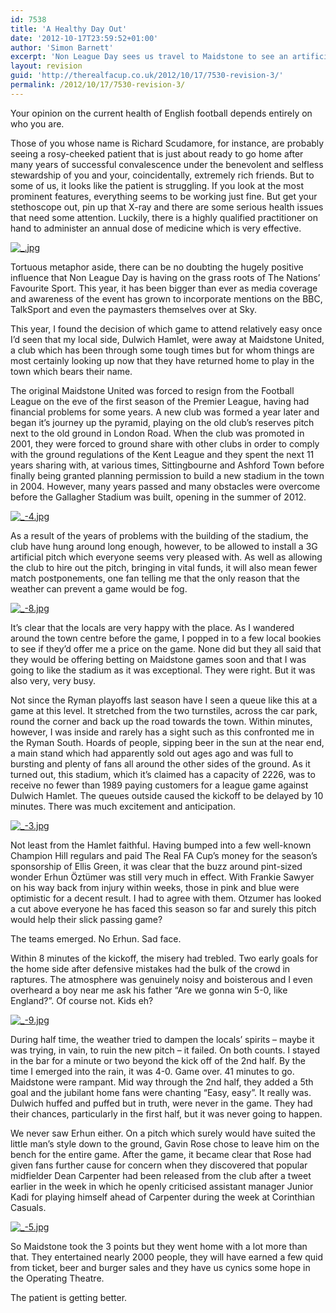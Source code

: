 ```yaml
---
id: 7538
title: 'A Healthy Day Out'
date: '2012-10-17T23:59:52+01:00'
author: 'Simon Barnett'
excerpt: 'Non League Day sees us travel to Maidstone to see an artificial pitch, a drubbing and a lot of football supporters in one place.'
layout: revision
guid: 'http://therealfacup.co.uk/2012/10/17/7530-revision-3/'
permalink: /2012/10/17/7530-revision-3/
---
```


Your opinion on the current health of English football depends entirely on who you are.

Those of you whose name is Richard Scudamore, for instance, are probably seeing a rosy-cheeked patient that is just about ready to go home after many years of successful convalescence under the benevolent and selfless stewardship of you and your, coincidentally, extremely rich friends. But to some of us, it looks like the patient is struggling. If you look at the most prominent features, everything seems to be working just fine. But get your stethoscope out, pin up that X-ray and there are some serious health issues that need some attention. Luckily, there is a highly qualified practitioner on hand to administer an annual dose of medicine which is very effective.

[![_.jpg](http://lh5.ggpht.com/-vjNHRUIN7FE/UHxd_NPUKxI/AAAAAAAACDc/ecjFB6Me5aI/h320/_.jpg)](http://lh5.ggpht.com/-vjNHRUIN7FE/UHxd_NPUKxI/AAAAAAAACDc/ecjFB6Me5aI/w800/_.jpg)

Tortuous metaphor aside, there can be no doubting the hugely positive influence that Non League Day is having on the grass roots of The Nations’ Favourite Sport. This year, it has been bigger than ever as media coverage and awareness of the event has grown to incorporate mentions on the BBC, TalkSport and even the paymasters themselves over at Sky.

This year, I found the decision of which game to attend relatively easy once I’d seen that my local side, Dulwich Hamlet, were away at Maidstone United, a club which has been through some tough times but for whom things are most certainly looking up now that they have returned home to play in the town which bears their name.

The original Maidstone United was forced to resign from the Football League on the eve of the first season of the Premier League, having had financial problems for some years. A new club was formed a year later and began it’s journey up the pyramid, playing on the old club’s reserves pitch next to the old ground in London Road. When the club was promoted in 2001, they were forced to ground share with other clubs in order to comply with the ground regulations of the Kent League and they spent the next 11 years sharing with, at various times, Sittingbourne and Ashford Town before finally being granted planning permission to build a new stadium in the town in 2004. However, many years passed and many obstacles were overcome before the Gallagher Stadium was built, opening in the summer of 2012.

[![_-4.jpg](http://lh4.ggpht.com/-_OJ8FeDLN0Y/UHxePB-HW9I/AAAAAAAACD0/QaDzxbtIFxc/h320/_-4.jpg)](http://lh4.ggpht.com/-_OJ8FeDLN0Y/UHxePB-HW9I/AAAAAAAACD0/QaDzxbtIFxc/w800/_-4.jpg)

As a result of the years of problems with the building of the stadium, the club have hung around long enough, however, to be allowed to install a 3G artificial pitch which everyone seems very pleased with. As well as allowing the club to hire out the pitch, bringing in vital funds, it will also mean fewer match postponements, one fan telling me that the only reason that the weather can prevent a game would be fog.

[![_-8.jpg](http://lh3.ggpht.com/-gKvc-t2F2ds/UHxekvgsdXI/AAAAAAAACEY/VIrJ3CBr9qE/h320/_-8.jpg)](http://lh3.ggpht.com/-gKvc-t2F2ds/UHxekvgsdXI/AAAAAAAACEY/VIrJ3CBr9qE/w800/_-8.jpg)

It’s clear that the locals are very happy with the place. As I wandered around the town centre before the game, I popped in to a few local bookies to see if they’d offer me a price on the game. None did but they all said that they would be offering betting on Maidstone games soon and that I was going to like the stadium as it was exceptional. They were right. But it was also very, very busy.

Not since the Ryman playoffs last season have I seen a queue like this at a game at this level. It stretched from the two turnstiles, across the car park, round the corner and back up the road towards the town. Within minutes, however, I was inside and rarely has a sight such as this confronted me in the Ryman South. Hoards of people, sipping beer in the sun at the near end, a main stand which had apparently sold out ages ago and was full to bursting and plenty of fans all around the other sides of the ground. As it turned out, this stadium, which it’s claimed has a capacity of 2226, was to receive no fewer than 1989 paying customers for a league game against Dulwich Hamlet. The queues outside caused the kickoff to be delayed by 10 minutes. There was much excitement and anticipation.

[![_-3.jpg](http://lh4.ggpht.com/-zDWD2I4DDgE/UHxeJYgmxWI/AAAAAAAACDs/glkAnZk45lE/h320/_-3.jpg)](http://lh4.ggpht.com/-zDWD2I4DDgE/UHxeJYgmxWI/AAAAAAAACDs/glkAnZk45lE/w800/_-3.jpg)

Not least from the Hamlet faithful. Having bumped into a few well-known Champion Hill regulars and paid The Real FA Cup’s money for the season’s sponsorship of Ellis Green, it was clear that the buzz around pint-sized wonder Erhun Öztümer was still very much in effect. With Frankie Sawyer on his way back from injury within weeks, those in pink and blue were optimistic for a decent result. I had to agree with them. Otzumer has looked a cut above everyone he has faced this season so far and surely this pitch would help their slick passing game?

The teams emerged. No Erhun. Sad face.

Within 8 minutes of the kickoff, the misery had trebled. Two early goals for the home side after defensive mistakes had the bulk of the crowd in raptures. The atmosphere was genuinely noisy and boisterous and I even overheard a boy near me ask his father “Are we gonna win 5-0, like England?”. Of course not. Kids eh?

[![_-9.jpg](http://lh4.ggpht.com/-exq_0W26hXs/UHxerZNKgpI/AAAAAAAACEg/w6mgDkOmots/h320/_-9.jpg)](http://lh4.ggpht.com/-exq_0W26hXs/UHxerZNKgpI/AAAAAAAACEg/w6mgDkOmots/w800/_-9.jpg)

During half time, the weather tried to dampen the locals’ spirits – maybe it was trying, in vain, to ruin the new pitch – it failed. On both counts. I stayed in the bar for a minute or two beyond the kick off of the 2nd half. By the time I emerged into the rain, it was 4-0. Game over. 41 minutes to go. Maidstone were rampant. Mid way through the 2nd half, they added a 5th goal and the jubilant home fans were chanting “Easy, easy”. It really was. Dulwich huffed and puffed but in truth, were never in the game. They had their chances, particularly in the first half, but it was never going to happen.

We never saw Erhun either. On a pitch which surely would have suited the little man’s style down to the ground, Gavin Rose chose to leave him on the bench for the entire game. After the game, it became clear that Rose had given fans further cause for concern when they discovered that popular midfielder Dean Carpenter had been released from the club after a tweet earlier in the week in which he openly criticised assistant manager Junior Kadi for playing himself ahead of Carpenter during the week at Corinthian Casuals.

[![_-5.jpg](http://lh3.ggpht.com/-cXfCejqupH4/UHxeU60jLKI/AAAAAAAACD8/jxGVg_vnh24/h320/_-5.jpg)](http://lh3.ggpht.com/-cXfCejqupH4/UHxeU60jLKI/AAAAAAAACD8/jxGVg_vnh24/w800/_-5.jpg)

So Maidstone took the 3 points but they went home with a lot more than that. They entertained nearly 2000 people, they will have earned a few quid from ticket, beer and burger sales and they have us cynics some hope in the Operating Theatre.

The patient is getting better.